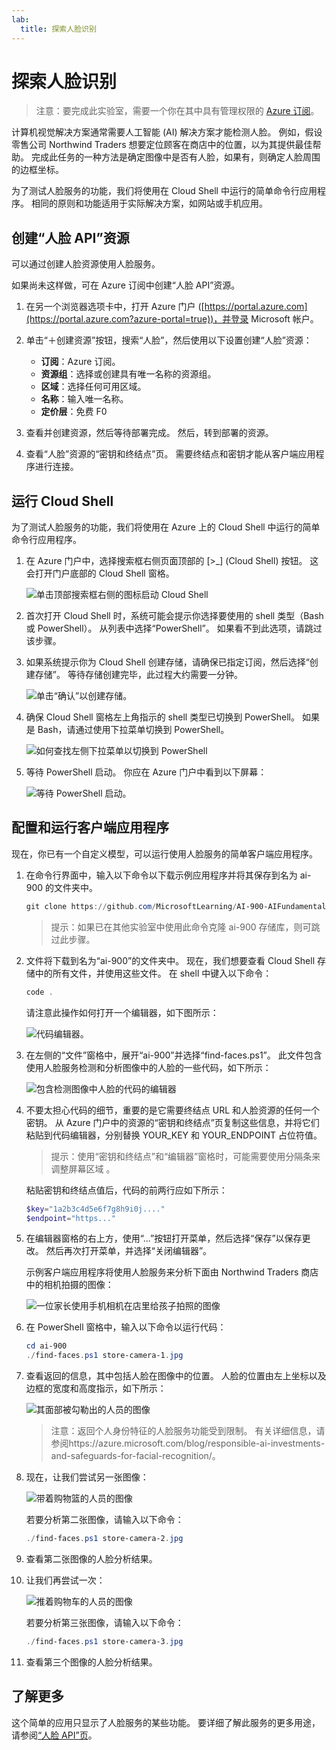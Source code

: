 ```yaml
---
lab:
  title: 探索人脸识别
---
```


# 探索人脸识别

> 注意：要完成此实验室，需要一个你在其中具有管理权限的 [Azure 订阅](https://azure.microsoft.com/free?azure-portal=true)。

计算机视觉解决方案通常需要人工智能 (AI) 解决方案才能检测人脸。 例如，假设零售公司 Northwind Traders 想要定位顾客在商店中的位置，以为其提供最佳帮助。 完成此任务的一种方法是确定图像中是否有人脸，如果有，则确定人脸周围的边框坐标。

为了测试人脸服务的功能，我们将使用在 Cloud Shell 中运行的简单命令行应用程序。 相同的原则和功能适用于实际解决方案，如网站或手机应用。

## 创建“人脸 API”资源

可以通过创建人脸资源使用人脸服务。

如果尚未这样做，可在 Azure 订阅中创建“人脸 API”资源。

1. 在另一个浏览器选项卡中，打开 Azure 门户 ([https://portal.azure.com](https://portal.azure.com?azure-portal=true))，并登录 Microsoft 帐户。

1. 单击“&#65291;创建资源”按钮，搜索“人脸”，然后使用以下设置创建“人脸”资源：
    - **订阅**：Azure 订阅。
    - **资源组**：选择或创建具有唯一名称的资源组。
    - **区域**：选择任何可用区域。
    - **名称**：输入唯一名称。
    - **定价层**：免费 F0

1. 查看并创建资源，然后等待部署完成。 然后，转到部署的资源。

1. 查看“人脸”资源的“密钥和终结点”页。 需要终结点和密钥才能从客户端应用程序进行连接。

## 运行 Cloud Shell

为了测试人脸服务的功能，我们将使用在 Azure 上的 Cloud Shell 中运行的简单命令行应用程序。 

1. 在 Azure 门户中，选择搜索框右侧页面顶部的 [>_] (Cloud Shell) 按钮。 这会打开门户底部的 Cloud Shell 窗格。 

    ![单击顶部搜索框右侧的图标启动 Cloud Shell](media/create-face-solutions/powershell-portal-guide-1.png)

1. 首次打开 Cloud Shell 时，系统可能会提示你选择要使用的 shell 类型（Bash 或 PowerShell）。 从列表中选择“PowerShell”。 如果看不到此选项，请跳过该步骤。  

1. 如果系统提示你为 Cloud Shell 创建存储，请确保已指定订阅，然后选择“创建存储”。 等待存储创建完毕，此过程大约需要一分钟。

    ![单击“确认”以创建存储。](media/create-face-solutions/powershell-portal-guide-2.png)       

1. 确保 Cloud Shell 窗格左上角指示的 shell 类型已切换到 PowerShell。 如果是 Bash，请通过使用下拉菜单切换到 PowerShell。

    ![如何查找左侧下拉菜单以切换到 PowerShell](media/create-face-solutions/powershell-portal-guide-3.png) 

1. 等待 PowerShell 启动。 你应在 Azure 门户中看到以下屏幕：  

    ![等待 PowerShell 启动。](media/create-face-solutions/powershell-prompt.png)

## 配置和运行客户端应用程序

现在，你已有一个自定义模型，可以运行使用人脸服务的简单客户端应用程序。

1. 在命令行界面中，输入以下命令以下载示例应用程序并将其保存到名为 ai-900 的文件夹中。

    ```PowerShell
    git clone https://github.com/MicrosoftLearning/AI-900-AIFundamentals ai-900
    ```

    > 提示：如果已在其他实验室中使用此命令克隆 ai-900 存储库，则可跳过此步骤。

1. 文件将下载到名为“ai-900”的文件夹中。 现在，我们想要查看 Cloud Shell 存储中的所有文件，并使用这些文件。 在 shell 中键入以下命令：

     ```PowerShell
    code .
    ```

    请注意此操作如何打开一个编辑器，如下图所示： 

    ![代码编辑器。](media/create-face-solutions/powershell-portal-guide-4.png) 

1. 在左侧的“文件”窗格中，展开“ai-900”并选择“find-faces.ps1”。 此文件包含使用人脸服务检测和分析图像中的人脸的一些代码，如下所示：

    ![包含检测图像中人脸的代码的编辑器](media/create-face-solutions/find-faces-code.png)

1. 不要太担心代码的细节，重要的是它需要终结点 URL 和人脸资源的任何一个密钥。 从 Azure 门户中的资源的“密钥和终结点”页复制这些信息，并将它们粘贴到代码编辑器，分别替换 YOUR_KEY 和 YOUR_ENDPOINT 占位符值。

    > 提示：使用“密钥和终结点”和“编辑器”窗格时，可能需要使用分隔条来调整屏幕区域  。

    粘贴密钥和终结点值后，代码的前两行应如下所示：

    ```PowerShell
    $key="1a2b3c4d5e6f7g8h9i0j...."    
    $endpoint="https..."
    ```

1. 在编辑器窗格的右上方，使用“...”按钮打开菜单，然后选择“保存”以保存更改。 然后再次打开菜单，并选择“关闭编辑器”。

    示例客户端应用程序将使用人脸服务来分析下面由 Northwind Traders 商店中的相机拍摄的图像：

    ![一位家长使用手机相机在店里给孩子拍照的图像](media/create-face-solutions/store-camera-1.jpg)

1. 在 PowerShell 窗格中，输入以下命令以运行代码：

    ```PowerShell
    cd ai-900
    ./find-faces.ps1 store-camera-1.jpg
    ```

1. 查看返回的信息，其中包括人脸在图像中的位置。 人脸的位置由左上坐标以及边框的宽度和高度指示，如下所示：

    ![其面部被勾勒出的人员的图像](media/create-face-solutions/store-camera-1-face.jpg)

    >注意：返回个人身份特征的人脸服务功能受到限制。 有关详细信息，请参阅https://azure.microsoft.com/blog/responsible-ai-investments-and-safeguards-for-facial-recognition/。

1. 现在，让我们尝试另一张图像：

    ![带着购物篮的人员的图像](media/create-face-solutions/store-camera-2.jpg)

    若要分析第二张图像，请输入以下命令：

    ```PowerShell
    ./find-faces.ps1 store-camera-2.jpg
    ```

1. 查看第二张图像的人脸分析结果。

1. 让我们再尝试一次：

    ![推着购物车的人员的图像](media/create-face-solutions/store-camera-3.jpg)

    若要分析第三张图像，请输入以下命令：

    ```PowerShell
    ./find-faces.ps1 store-camera-3.jpg
    ```

1. 查看第三个图像的人脸分析结果。

## 了解更多

这个简单的应用只显示了人脸服务的某些功能。 要详细了解此服务的更多用途，请参阅[“人脸 API”页](https://azure.microsoft.com/en-us/products/cognitive-services/vision-services)。
